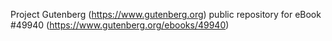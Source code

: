 Project Gutenberg (https://www.gutenberg.org) public repository for eBook #49940 (https://www.gutenberg.org/ebooks/49940)
